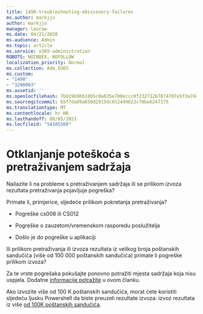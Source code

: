 ```yaml
---
title: 1490-troubleshooting-eDiscovery-failures
ms.author: markjjo
author: markjjo
manager: lauraw
ms.date: 04/21/2020
ms.audience: Admin
ms.topic: article
ms.service: o365-administration
ROBOTS: NOINDEX, NOFOLLOW
localization_priority: Normal
ms.collection: Adm_O365
ms.custom:
- "1490"
- "3200003"
ms.assetid: ''
ms.openlocfilehash: 7b819b9bb18b5c0a635e708eccc0f23271267874707e5f3a7d41b633a05f2822
ms.sourcegitcommit: b5f7da89a650d2915dc652449623c78be6247175
ms.translationtype: MT
ms.contentlocale: hr-HR
ms.lasthandoff: 08/05/2021
ms.locfileid: "54105560"
---
```

# <a name="troubleshoot-content-search-errors"></a>Otklanjanje poteškoća s pretraživanjem sadržaja

Nailazite li na probleme s pretraživanjem sadržaja ili se prilikom izvoza rezultata pretraživanja pojavljuje pogreška?

Primate li, primjerice, sljedeće prilikom pokretanja pretraživanja?

- Pogreške cs008 ili CS012

- Pogreške o zauzetom/vremenskom rasporedu poslužitelja

- Došlo je do pogreške u aplikaciji

Ili prilikom pretraživanja ili izvoza rezultata iz velikog broja poštanskih sandučića (više od 100 000 poštanskih sandučića) primate li pogreške prilikom izvoza?

Za te vrste pogrešaka pokušajte ponovno potražiti mjesta sadržaja koja nisu uspjela. Dodatne  [informacije potražite](https://docs.microsoft.com/microsoft-365/compliance/retry-failed-content-search) u ovom članku.

Ako izvozite više od 100 K poštanskih sandučića, morat ćete koristiti sljedeću ljusku Powershell da biste preuzeli rezultate izvoza: izvoz rezultata iz više  [od 100K poštanskih sandučića](https://docs.microsoft.com/microsoft-365/compliance/export-search-results?view=o365-worldwide%23exporting-results-from-more-than-100000-mailboxes).
